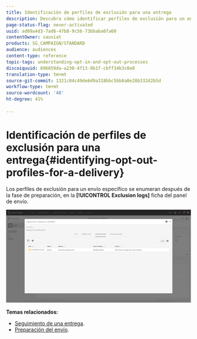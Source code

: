 ```yaml
---
title: Identificación de perfiles de exclusión para una entrega
description: Descubra cómo identificar perfiles de exclusión para un envío.
page-status-flag: never-activated
uuid: ad09a4d3-7ad6-47b8-9c56-73bbaba6fa60
contentOwner: sauviat
products: SG_CAMPAIGN/STANDARD
audience: audiences
content-type: reference
topic-tags: understanding-opt-in-and-opt-out-processes
discoiquuid: 896859da-a230-4f13-9b1f-cbff34b3c0e0
translation-type: tm+mt
source-git-commit: 1321c84c49de6d9a318bbc5bb8a0e28b332d2b5d
workflow-type: tm+mt
source-wordcount: '48'
ht-degree: 41%

---
```



# Identificación de perfiles de exclusión para una entrega{#identifying-opt-out-profiles-for-a-delivery}

Los perfiles de exclusión para un envío específico se enumeran después de la fase de preparación, en la **[!UICONTROL Exclusion logs]** ficha del panel de envío.

![](assets/exclusion_blocklisting.png)

**Temas relacionados:**

* [Seguimiento de una entrega](../../sending/using/monitoring-a-delivery.md#exclusion-logs).
* [Preparación del envío](../../sending/using/preparing-the-send.md).

